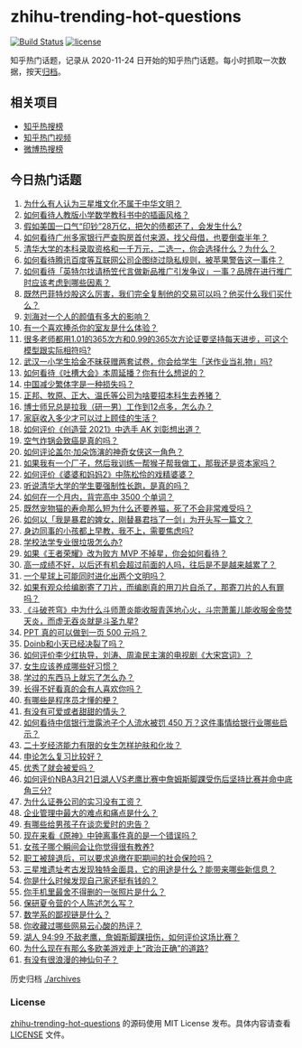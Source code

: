 # zhihu-trending-hot-questions

[![Build Status](https://github.com/justjavac/zhihu-trending-hot-questions/workflows/ci/badge.svg?branch=master)](https://github.com/justjavac/zhihu-trending-hot-questions/actions)
[![license](https://img.shields.io/github/license/justjavac/zhihu-trending-hot-questions)](https://github.com/justjavac/zhihu-trending-hot-questions/blob/master/LICENSE)

知乎热门话题，记录从 2020-11-24 日开始的知乎热门话题。每小时抓取一次数据，按天[归档](./archives)。

## 相关项目

- [知乎热搜榜](https://github.com/justjavac/zhihu-trending-top-search)
- [知乎热门视频](https://github.com/justjavac/zhihu-trending-hot-video)
- [微博热搜榜](https://github.com/justjavac/weibo-trending-hot-search)

## 今日热门话题

<!-- BEGIN -->
<!-- 最后更新时间 Mon Mar 22 2021 03:06:25 GMT+0800 (China Standard Time) -->
1. [为什么有人认为三星堆文化不属于中华文明？](https://www.zhihu.com/question/427577911)
1. [如何看待人教版小学数学教科书中的插画风格？](https://www.zhihu.com/question/68485147)
1. [假如美国一口气“印钞”28万亿，把欠的债都还了，会发生什么?](https://www.zhihu.com/question/449822455)
1. [如何看待广州多家银行严查购房首付来源，找父母借，也要倒查半年？](https://www.zhihu.com/question/450340320)
1. [清华大学的本科录取资格和一千万元，二选一，你会选择什么？为什么？](https://www.zhihu.com/question/264400815)
1. [如何看待腾讯百度等互联网公司企图绕过隐私规则，被苹果警告这一事件？](https://www.zhihu.com/question/450309264)
1. [如何看待「英特尔找请杨笠代言做新品推广引发争议」一事？品牌在进行推广时应该考虑到哪些因素？](https://www.zhihu.com/question/449975480)
1. [既然巴菲特炒股这么厉害，我们完全复制他的交易可以吗？他买什么我们买什么？](https://www.zhihu.com/question/367735252)
1. [刘海对一个人的颜值有多大的影响？](https://www.zhihu.com/question/267077678)
1. [有一个喜欢捧杀你的室友是什么体验？](https://www.zhihu.com/question/449591338)
1. [很多老师都用1.01的365次方和0.99的365次方论证要坚持每天进步，可这个模型跟实际相符吗?](https://www.zhihu.com/question/389057139)
1. [武汉一小学生拾金不昧获赠两套试卷，你会给学生「送作业当礼物」吗?](https://www.zhihu.com/question/450290154)
1. [如何看待《吐槽大会》本周延播？你有什么想说的？](https://www.zhihu.com/question/449868647)
1. [中国减少繁体字是一种损失吗？](https://www.zhihu.com/question/304734089)
1. [正邦、牧原、正大、温氏等公司为啥要招本科生去养猪？](https://www.zhihu.com/question/376226459)
1. [博士师兄总是拉我（研一男）工作到12点多，怎么办？](https://www.zhihu.com/question/449560211)
1. [家庭收入多少才可以过上顾佳的生活？](https://www.zhihu.com/question/408182827)
1. [如何评价《创造营 2021》中选手 AK 刘彰想出道？](https://www.zhihu.com/question/450464784)
1. [空气炸锅会致癌是真的吗？](https://www.zhihu.com/question/363200198)
1. [如何评论盖尔·加朵饰演的神奇女侠这一角色？](https://www.zhihu.com/question/60528145)
1. [如果我有一个厂子，然后我训练一帮猴子帮我做工，那我还是资本家吗？](https://www.zhihu.com/question/446098340)
1. [如何评价《婆婆和妈妈2》中陈松伶的戏精婆婆？](https://www.zhihu.com/question/447442139)
1. [听说清华大学的学生要强制性长跑，是真的吗？](https://www.zhihu.com/question/391206598)
1. [如何在一个月内，背完高中 3500 个单词？](https://www.zhihu.com/question/289599760)
1. [既然宠物猫的寿命那么短为什么还要养猫，死了不会非常难受吗？](https://www.zhihu.com/question/449054593)
1. [如何以「我是暴君的婢女，刚替暴君挡了一剑」为开头写一篇文？](https://www.zhihu.com/question/443223947)
1. [身边同事的小孩都上早教，我不上，需要焦虑吗?](https://www.zhihu.com/question/448889875)
1. [学校法学专业很垃圾怎么办?](https://www.zhihu.com/question/450110876)
1. [如果《王者荣耀》改为败方 MVP 不掉星，你会如何看待？](https://www.zhihu.com/question/392122091)
1. [高一成绩不好，以后还有机会超过前面的人吗，往后是不是越来越累了？](https://www.zhihu.com/question/445248281)
1. [一个星球上可能同时进化出两个文明吗？](https://www.zhihu.com/question/429559006)
1. [如果有观众给编剧寄了刀片，而编剧真的用刀片自杀了，那寄刀片的人有罪吗？](https://www.zhihu.com/question/449423501)
1. [《斗破苍穹》中为什么斗师萧炎能收服青莲地心火，斗宗萧薰儿能收服金帝焚天炎，而虚无吞炎就是斗圣九星?](https://www.zhihu.com/question/381287440)
1. [PPT 真的可以做到一页 500 元吗？](https://www.zhihu.com/question/309726916)
1. [Doinb和小天已经决裂了吗？](https://www.zhihu.com/question/450368597)
1. [如何评价李少红执导，刘涛、周渝民主演的电视剧《大宋宫词》？](https://www.zhihu.com/question/269988403)
1. [女生应该养成哪些好习惯？](https://www.zhihu.com/question/439939720)
1. [学过的东西马上就忘了怎么办？](https://www.zhihu.com/question/27252044)
1. [长得不好看真的会有人喜欢你吗？](https://www.zhihu.com/question/449098700)
1. [有哪些是程序员才懂的梗？](https://www.zhihu.com/question/450130397)
1. [有没有可爱或者甜甜的情头？](https://www.zhihu.com/question/391413854)
1. [如何看待中信银行泄露池子个人流水被罚 450 万？这件事情给银行业哪些启示？](https://www.zhihu.com/question/450220227)
1. [二十岁经济能力有限的女生怎样护肤和化妆？](https://www.zhihu.com/question/27214615)
1. [申论怎么复习比较好？](https://www.zhihu.com/question/364463392)
1. [优秀了就会被爱吗？](https://www.zhihu.com/question/359757145)
1. [如何评价NBA3月21日湖人VS老鹰比赛中詹姆斯脚踝受伤后坚持比赛并命中底角三分?](https://www.zhihu.com/question/450440366)
1. [为什么证券公司的实习没有工资？](https://www.zhihu.com/question/28897995)
1. [企业管理中最大的难点和痛点是什么？](https://www.zhihu.com/question/22787988)
1. [有哪些给男孩子在谈恋爱时的忠告？](https://www.zhihu.com/question/277221676)
1. [现在来看《原神》中钟离事件真的是一个错误吗？](https://www.zhihu.com/question/449923793)
1. [女孩子哪个瞬间会让你觉得很有教养?](https://www.zhihu.com/question/364828906)
1. [职工被辞退后，可以要求追缴在职期间的社会保险吗？](https://www.zhihu.com/question/444420244)
1. [三星堆遗址考古发现独特金面具，它的用途是什么？能带来哪些新信息？](https://www.zhihu.com/question/450302710)
1. [你是什么时候发现自己家还挺有钱的？](https://www.zhihu.com/question/360716785)
1. [你手机里最舍不得删的一张照片是什么？](https://www.zhihu.com/question/60334228)
1. [保研夏令营的个人陈述怎么写？](https://www.zhihu.com/question/30606095)
1. [数学系的鄙视链是什么？](https://www.zhihu.com/question/353756542)
1. [你收藏过哪些网易云心酸的热评？](https://www.zhihu.com/question/352814280)
1. [湖人 94:99 不敌老鹰，詹姆斯脚踝扭伤，如何评价这场比赛？](https://www.zhihu.com/question/450437377)
1. [为什么现在有那么多欧美游戏走上“政治正确”的道路?](https://www.zhihu.com/question/449605791)
1. [有没有很浪漫的神仙句子？](https://www.zhihu.com/question/341144250)
<!-- END -->

历史归档 [./archives](./archives)

### License

[zhihu-trending-hot-questions](https://github.com/justjavac/zhihu-trending-hot-questions) 的源码使用 MIT License 发布。具体内容请查看 [LICENSE](./LICENSE) 文件。
